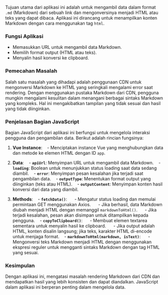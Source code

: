 Tujuan utama dari aplikasi ini adalah untuk mengambil data dalam format `.md` (Markdown) dari sebuah link dan mengonversinya menjadi HTML atau teks yang dapat dibaca. Aplikasi ini dirancang untuk menampilkan konten Markdown dengan cara menggunakan tag `html`.

### Fungsi Aplikasi
- Memasukkan URL untuk mengambil data Markdown.
- Memilih format output (HTML atau teks).
- Menyalin hasil konversi ke clipboard.

### Pemecahan Masalah
Salah satu masalah yang dihadapi adalah penggunaan CDN untuk mengonversi Markdown ke HTML yang seringkali mengalami error saat rendering. Dengan menggunakan pustaka Markdown dari CDN, pengguna mungkin mengalami kesulitan dalam menangani berbagai sintaks Markdown yang kompleks. Hal ini mengakibatkan tampilan yang tidak sesuai dan hasil yang tidak diinginkan.

### Penjelasan Bagian JavaScript
Bagian JavaScript dari aplikasi ini berfungsi untuk mengelola interaksi pengguna dan pengambilan data. Berikut adalah rincian fungsinya:

1. **Vue Instance**:
   - Menciptakan instance Vue yang menghubungkan data dan metode ke elemen HTML dengan ID `app`.

2. **Data**:
   - **`apiUrl`**: Menyimpan URL untuk mengambil data Markdown.
   - **`loading`**: Boolean untuk menunjukkan status loading saat data sedang diambil.
   - **`error`**: Menyimpan pesan kesalahan jika terjadi saat pengambilan data.
   - **`outputType`**: Menentukan format output yang diinginkan (teks atau HTML).
   - **`outputContent`**: Menyimpan konten hasil konversi dari data yang diambil.

3. **Methods**:
   - **`fetchData()`**:
     - Mengatur status loading dan memulai permintaan GET menggunakan Axios.
     - Jika berhasil, data Markdown diubah menjadi HTML dengan memanggil `markdownToHtml()`.
     - Jika terjadi kesalahan, pesan akan disimpan untuk ditampilkan kepada pengguna.
   - **`copyToClipboard()`**:
     - Membuat elemen textarea sementara untuk menyalin hasil ke clipboard.
     - Jika output adalah HTML, konten disalin langsung; jika teks, karakter HTML di-encode untuk menjaga format.
   - **`markdownToHtml(markdown, isText)`**:
     - Mengonversi teks Markdown menjadi HTML dengan menggunakan ekspresi reguler untuk mengganti sintaks Markdown dengan tag HTML yang sesuai.

### Kesimpulan
Dengan aplikasi ini, mengatasi masalah rendering Markdown dari CDN dan mendapatkan hasil yang lebih konsisten dan dapat diandalkan. JavaScript dalam aplikasi ini berperan penting dalam mengelola data.
